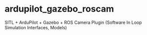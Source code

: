 # ardupilot_gazebo_roscam
SITL + ArduPilot + Gazebo + ROS Camera Plugin (Software In Loop Simulation Interfaces, Models) 
